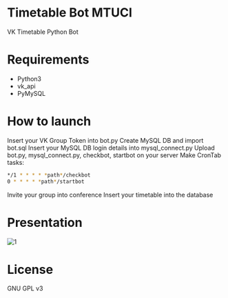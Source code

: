# Timetable Bot MTUCI
VK Timetable Python Bot
# Requirements
- Python3
- vk_api
- PyMySQL
# How to launch
Insert your VK Group Token into bot.py
Create MySQL DB and import bot.sql
Insert your MySQL DB login details into mysql_connect.py
Upload bot.py, mysql_connect.py, checkbot, startbot on your server
Make CronTab tasks:
```bash
*/1 * * * * *path*/checkbot
0 * * * * *path*/startbot
```
Invite your group into conference
Insert your timetable into the database
# Presentation
![1](https://user-images.githubusercontent.com/79046421/177777011-48ee67ba-7dfc-45c8-9615-9135c192df20.png)
# License
GNU GPL v3

